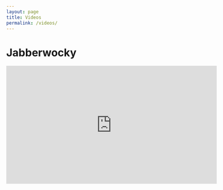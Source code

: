 ```yaml
---
layout: page
title: Videos
permalink: /videos/
---
```

# Jabberwocky
<iframe width="560" height="315" src="https://www.youtube.com/embed/ZoOW_KF0Ke0" frameborder="0" allow="accelerometer; autoplay; encrypted-media; gyroscope; picture-in-picture" allowfullscreen></iframe>
